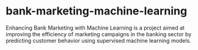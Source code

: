 # bank-marketing-machine-learning
Enhancing Bank Marketing with Machine Learning is a project aimed at improving the efficiency of marketing campaigns in the banking sector by predicting customer behavior using supervised machine learning models. 
